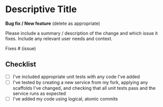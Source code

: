 # Descriptive Title

**Bug fix / New feature** (delete as appropriate)

Please include a summary / description of the change and which issue it fixes.  Include any relevant user needs and context.

Fixes # (issue)

## Checklist

* [ ] I've included appropriate unit tests with any code I've added
* [ ] I've tested by creating a new service from my fork, applying any scaffolds I've changed, and checking that all unit tests pass and the service runs as expected
* [ ] I've added my code using logical, atomic commits
